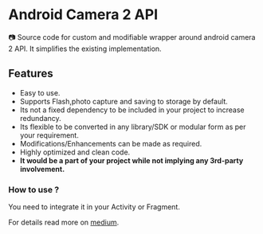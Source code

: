 # Android Camera 2 API
:camera:
Source code for custom and modifiable wrapper around android camera 2 API.
It simplifies the existing implementation.

## Features
 - Easy to use.
 - Supports Flash,photo capture and saving to storage by default.
 - Its not a fixed dependency to be included in your project to increase redundancy.
 - Its flexible to be converted in any library/SDK or modular form as per your requirement.
 - Modifications/Enhancements can be made as required.
 - Highly optimized and clean code.
 - **It would be a part of your project while not implying any 3rd-party involvement.**

### How to use ?
   
   You need to integrate it in your Activity or Fragment. 
  
   For details read more on [medium](https://medium.com/@mmobinbutt/camera-2-api-for-android-2dc3168b29a9).
